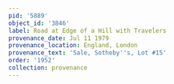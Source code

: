 ```yaml
---
pid: '5889'
object_id: '3846'
label: Road at Edge of a Hill with Travelers
provenance_date: Jul 11 1979
provenance_location: England, London
provenance_text: 'Sale, Sotheby''s, Lot #15'
order: '1952'
collection: provenance
---
```

